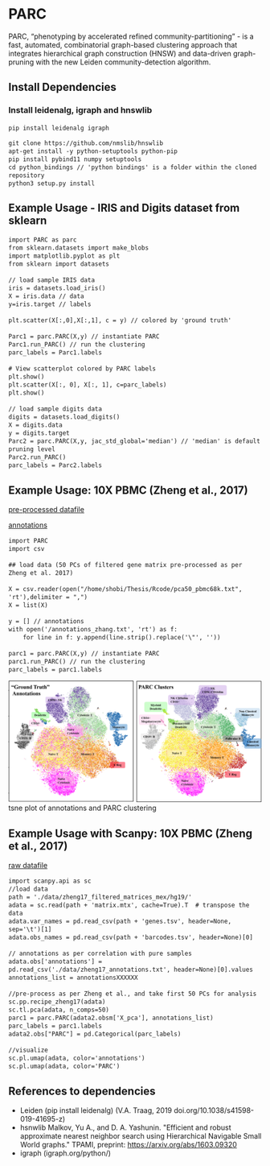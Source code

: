 # PARC
PARC, “phenotyping by accelerated refined community-partitioning” - is a fast, automated, combinatorial  graph-based clustering approach that integrates hierarchical graph construction (HNSW) and data-driven graph-pruning with the new Leiden community-detection algorithm.
## Install Dependencies
### Install leidenalg, igraph and hnswlib
```
pip install leidenalg igraph 
```
```
git clone https://github.com/nmslib/hnswlib
apt-get install -y python-setuptools python-pip
pip install pybind11 numpy setuptools
cd python_bindings // 'python bindings' is a folder within the cloned repository
python3 setup.py install
```

  
## Example Usage - IRIS and Digits dataset from sklearn

```
import PARC as parc
from sklearn.datasets import make_blobs
import matplotlib.pyplot as plt
from sklearn import datasets

// load sample IRIS data
iris = datasets.load_iris()
X = iris.data // data
y=iris.target // labels

plt.scatter(X[:,0],X[:,1], c = y) // colored by 'ground truth'

Parc1 = parc.PARC(X,y) // instantiate PARC
Parc1.run_PARC() // run the clustering
parc_labels = Parc1.labels

# View scatterplot colored by PARC labels
plt.show()
plt.scatter(X[:, 0], X[:, 1], c=parc_labels)
plt.show()

// load sample digits data
digits = datasets.load_digits()
X = digits.data
y = digits.target
Parc2 = parc.PARC(X,y, jac_std_global='median') // 'median' is default pruning level
Parc2.run_PARC()
parc_labels = Parc2.labels

```
## Example Usage: 10X PBMC (Zheng et al., 2017)
[pre-processed datafile](https://drive.google.com/file/d/1H4gOZ09haP_VPCwsYxZt4vf3hJ1GZj3b/view?usp=sharing)

[annotations](Datasets/annotations_zhang.txt)

```
import PARC
import csv

## load data (50 PCs of filtered gene matrix pre-processed as per Zheng et al. 2017)

X = csv.reader(open("/home/shobi/Thesis/Rcode/pca50_pbmc68k.txt", 'rt'),delimiter = ",")
X = list(X)

y = [] // annotations
with open('/annotations_zhang.txt', 'rt') as f: 
    for line in f: y.append(line.strip().replace('\"', ''))

parc1 = parc.PARC(X,y) // instantiate PARC
parc1.run_PARC() // run the clustering
parc_labels = parc1.labels 
```
![](Images/10X_PBMC_PARC_andGround.png) tsne plot of annotations and PARC clustering

## Example Usage with Scanpy: 10X PBMC (Zheng et al., 2017)

[raw datafile](https://github.com/10XGenomics/single-cell-3prime-paper/tree/master/pbmc68k_analysis)

```
import scanpy.api as sc
//load data
path = './data/zheng17_filtered_matrices_mex/hg19/'
adata = sc.read(path + 'matrix.mtx', cache=True).T  # transpose the data
adata.var_names = pd.read_csv(path + 'genes.tsv', header=None, sep='\t')[1]
adata.obs_names = pd.read_csv(path + 'barcodes.tsv', header=None)[0]

// annotations as per correlation with pure samples
adata.obs['annotations'] = pd.read_csv('./data/zheng17_annotations.txt', header=None)[0].values
annotations_list = annotationsXXXXXX

//pre-process as per Zheng et al., and take first 50 PCs for analysis
sc.pp.recipe_zheng17(adata)
sc.tl.pca(adata, n_comps=50)
parc1 = parc.PARC(adata2.obsm['X_pca'], annotations_list)
parc_labels = parc1.labels
adata2.obs["PARC"] = pd.Categorical(parc_labels)

//visualize
sc.pl.umap(adata, color='annotations')
sc.pl.umap(adata, color='PARC')
```

## References to dependencies 
- Leiden (pip install leidenalg) (V.A. Traag, 2019 doi.org/10.1038/s41598-019-41695-z)
- hsnwlib Malkov, Yu A., and D. A. Yashunin. "Efficient and robust approximate nearest neighbor search using Hierarchical Navigable Small   World graphs." TPAMI, preprint: https://arxiv.org/abs/1603.09320
- igraph (igraph.org/python/)
